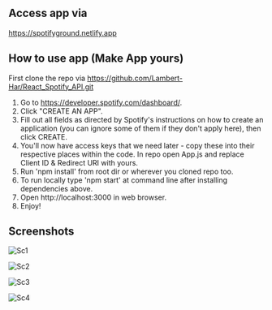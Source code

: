 ## Access app via
https://spotifyground.netlify.app

## How to use app (Make App yours)

First clone the repo via https://github.com/Lambert-Har/React_Spotify_API.git

1. Go to https://developer.spotify.com/dashboard/.
2. Click "CREATE AN APP".
3. Fill out all fields as directed by Spotify's instructions on how to create an application (you can ignore some of them if they don't apply here), then click CREATE.
4. You'll now have access keys that we need later - copy these into their respective places within the code. In repo open App.js and replace Client ID & Redirect URI with yours.
5. Run 'npm install' from root dir or wherever you cloned repo too.
6. To run locally type 'npm start' at command line after installing dependencies above.
7. Open http://localhost:3000 in web browser.
8. Enjoy!

## Screenshots
![Sc1](https://github.com/Lambert-Har/React_Spotify_API/assets/106100223/99d295d8-5f18-444a-910b-53ba5bdbc7b6)

![Sc2](https://github.com/Lambert-Har/React_Spotify_API/assets/106100223/379a8804-583a-4010-a13d-0bcbfdf62b3b)

![Sc3](https://github.com/Lambert-Har/React_Spotify_API/assets/106100223/59905825-9dc9-4245-abc0-fa092aff12f6)

![Sc4](https://github.com/Lambert-Har/React_Spotify_API/assets/106100223/2dbb30a4-1cd2-4976-a3e2-0a1be6c76ef6)


